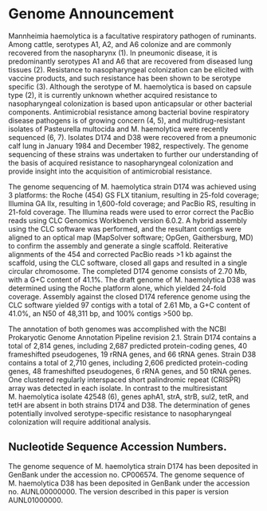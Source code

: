 # Genome Announcement

Mannheimia haemolytica is a facultative respiratory pathogen of ruminants. Among cattle, serotypes A1, A2, and A6 colonize and are commonly recovered from the nasopharynx (1). In pneumonic disease, it is predominantly serotypes A1 and A6 that are recovered from diseased lung tissues (2). Resistance to nasopharyngeal colonization can be elicited with vaccine products, and such resistance has been shown to be serotype specific (3). Although the serotype of M. haemolytica is based on capsule type (2), it is currently unknown whether acquired resistance to nasopharyngeal colonization is based upon anticapsular or other bacterial components. Antimicrobial resistance among bacterial bovine respiratory disease pathogens is of growing concern (4, 5), and multidrug-resistant isolates of Pasteurella multocida and M. haemolytica were recently sequenced (6, 7). Isolates D174 and D38 were recovered from a pneumonic calf lung in January 1984 and December 1982, respectively. The genome sequencing of these strains was undertaken to further our understanding of the basis of acquired resistance to nasopharyngeal colonization and provide insight into the acquisition of antimicrobial resistance.

The genome sequencing of M. haemolytica strain D174 was achieved using 3 platforms: the Roche (454) GS FLX titanium, resulting in 25-fold coverage; Illumina GA IIx, resulting in 1,600-fold coverage; and PacBio RS, resulting in 21-fold coverage. The Illumina reads were used to error correct the PacBio reads using CLC Genomics Workbench version 6.0.2. A hybrid assembly using the CLC software was performed, and the resultant contigs were aligned to an optical map (MapSolver software; OpGen, Gaithersburg, MD) to confirm the assembly and generate a single scaffold. Reiterative alignments of the 454 and corrected PacBio reads >1 kb against the scaffold, using the CLC software, closed all gaps and resulted in a single circular chromosome. The completed D174 genome consists of 2.70 Mb, with a G+C content of 41.1%. The draft genome of M. haemolytica D38 was determined using the Roche platform alone, which yielded 24-fold coverage. Assembly against the closed D174 reference genome using the CLC software yielded 97 contigs with a total of 2.61 Mb, a G+C content of 41.0%, an N50 of 48,311 bp, and 100% contigs >500 bp.

The annotation of both genomes was accomplished with the NCBI Prokaryotic Genome Annotation Pipeline revision 2.1. Strain D174 contains a total of 2,814 genes, including 2,687 predicted protein-coding genes, 40 frameshifted pseudogenes, 19 rRNA genes, and 66 tRNA genes. Strain D38 contains a total of 2,710 genes, including 2,606 predicted protein-coding genes, 48 frameshifted pseudogenes, 6 rRNA genes, and 50 tRNA genes. One clustered regularly interspaced short palindromic repeat (CRISPR) array was detected in each isolate. In contrast to the multiresistant M. haemolytica isolate 42548 (6), genes aphA1, strA, strB, sul2, tetR, and tetH are absent in both strains D174 and D38. The determination of genes potentially involved serotype-specific resistance to nasopharyngeal colonization will require additional analysis.

## Nucleotide Sequence Accession Numbers.

The genome sequence of M. haemolytica strain D174 has been deposited in GenBank under the accession no. CP006574. The genome sequence of M. haemolytica D38 has been deposited in GenBank under the accession no. AUNL00000000. The version described in this paper is version AUNL01000000.

